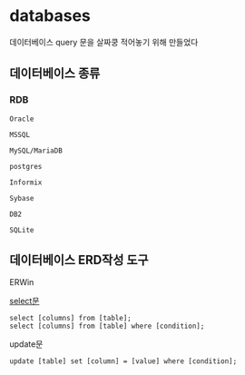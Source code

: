 # databases

데이터베이스 query 문을 살짜쿵 적어놓기 위해 만들었다

## 데이터베이스 종류

### RDB

    Oracle

    MSSQL

    MySQL/MariaDB

    postgres

    Informix

    Sybase

    DB2

    SQLite


## 데이터베이스 ERD작성 도구

ERWin

[select문][select]

    select [columns] from [table];
    select [columns] from [table] where [condition];
    
    
update문

    update [table] set [column] = [value] where [condition];



[select]:https://github.com/bigstones/databases/blob/main/select.sql
